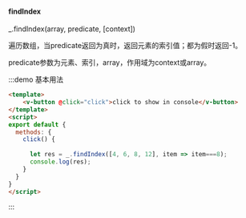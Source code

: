 #### findIndex

_.findIndex(array, predicate, [context]) 

遍历数组，当predicate返回为真时，返回元素的索引值；都为假时返回-1。

predicate参数为元素、索引，array，作用域为context或array。

:::demo 基本用法
```html
<template>
    <v-button @click="click">click to show in console</v-button>
</template>
<script>
export default {
  methods: {
    click() {
      
      let res = _.findIndex([4, 6, 8, 12], item => item===8);
      console.log(res);
    }
  }
}
</script>
```
:::
